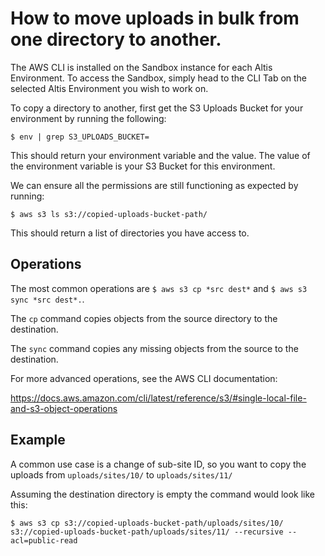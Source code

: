 # How to move uploads in bulk from one directory to another.

The AWS CLI is installed on the Sandbox instance for each Altis Environment. To access the Sandbox, simply head to the CLI Tab on
the selected Altis Environment you wish to work on.

To copy a directory to another, first get the S3 Uploads Bucket for your environment by running the following:

```
$ env | grep S3_UPLOADS_BUCKET=
```

This should return your environment variable and the value. The value of the environment variable is your S3 Bucket for this
environment.

We can ensure all the permissions are still functioning as expected by running:

```
$ aws s3 ls s3://copied-uploads-bucket-path/
```

This should return a list of directories you have access to.

## Operations

The most common operations are `$ aws s3 cp *src dest*` and `$ aws s3 sync *src dest*.`.

The `cp` command copies objects from the source directory to the destination.

The `sync` command copies any missing objects from the source to the destination.

For more advanced operations, see the AWS CLI documentation:

https://docs.aws.amazon.com/cli/latest/reference/s3/#single-local-file-and-s3-object-operations

## Example

A common use case is a change of sub-site ID, so you want to copy the uploads from `uploads/sites/10/` to `uploads/sites/11/`

Assuming the destination directory is empty the command would look like this:

```
$ aws s3 cp s3://copied-uploads-bucket-path/uploads/sites/10/ s3://copied-uploads-bucket-path/uploads/sites/11/ --recursive --acl=public-read
```
